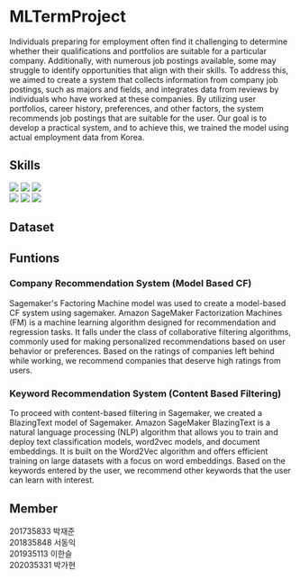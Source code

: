 # MLTermProject
Individuals preparing for employment often find it challenging to determine whether their qualifications and portfolios are suitable for a particular company. 
Additionally, with numerous job postings available, some may struggle to identify opportunities that align with their skills. 
To address this, we aimed to create a system that collects information from company job postings, such as majors and fields, and integrates data from reviews by individuals who have worked at these companies. 
By utilizing user portfolios, career history, preferences, and other factors, the system recommends job postings that are suitable for the user. 
Our goal is to develop a practical system, and to achieve this, we trained the model using actual employment data from Korea.

## Skills
<div> 
<img src="https://img.shields.io/badge/python-3776AB?style=for-the-badge&logo=python&logoColor=white">
<img src="https://img.shields.io/badge/Goole Colab-F9AB00?style=for-the-badge&logo=Google Colab&logoColor=black">
<img src="https://img.shields.io/badge/Jupyter-F37626?style=for-the-badge&logo=Jupyter&logoColor=white">
<br>
<img src="https://img.shields.io/badge/FastAPI-009688?style=for-the-badge&logo=FastAPI&logoColor=white">
<img src="https://img.shields.io/badge/Streamlit-FF4B4B?style=for-the-badge&logo=Streamlit&logoColor=white">
<img src="https://img.shields.io/badge/Amazon AWS-232F3E?style=for-the-badge&logo=Amazon AWS&logoColor=white">
</div>

## Dataset


## Funtions
### Company Recommendation System (Model Based CF)
Sagemaker's Factoring Machine model was used to create a model-based CF system using sagemaker.
Amazon SageMaker Factorization Machines (FM) is a machine learning algorithm designed for recommendation and regression tasks. It falls under the class of collaborative filtering algorithms, commonly used for making personalized recommendations based on user behavior or preferences.
Based on the ratings of companies left behind while working, we recommend companies that deserve high ratings from users.

### Keyword Recommendation System (Content Based Filtering)
To proceed with content-based filtering in Sagemaker, we created a BlazingText model of Sagemaker.
Amazon SageMaker BlazingText is a natural language processing (NLP) algorithm that allows you to train and deploy text classification models, word2vec models, and document embeddings. It is built on the Word2Vec algorithm and offers efficient training on large datasets with a focus on word embeddings.
Based on the keywords entered by the user, we recommend other keywords that the user can learn with interest.

## Member
201735833 박재준<br>
201835848 서동익<br>
201935113 이한슬<br>
202035331 박가현<br>

